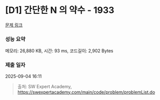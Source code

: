 # [D1] 간단한 N 의 약수 - 1933 

[문제 링크](https://swexpertacademy.com/main/code/problem/problemDetail.do?contestProbId=AV5PhcWaAKIDFAUq) 

### 성능 요약

메모리: 26,880 KB, 시간: 93 ms, 코드길이: 2,902 Bytes

### 제출 일자

2025-09-04 16:11



> 출처: SW Expert Academy, https://swexpertacademy.com/main/code/problem/problemList.do